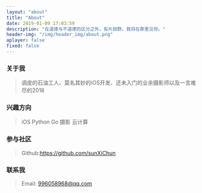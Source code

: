 ```yaml
---
layout: "about"
title: "About"
date: 2019-01-09 17:03:59
description: "在道德与不道德的区分之外，有片田野。我将在那里见你。"
header-img: "/img/header_img/about.png"
aplayer: false
fixed: false
---
```



### 关于我

>调皮的石油工人、莫名其妙的iOS开发、还未入门的业余摄影师以及一言难尽的2018
>

### 兴趣方向

> iOS
> Python
> Go
> 摄影
> 云计算

### 参与社区

 > Github:https://github.com/sunXiChun

### 联系我

>Email: 996058968@qq.com
